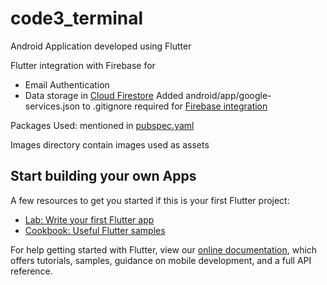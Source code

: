 # code3_terminal

Android Application developed using Flutter

Flutter integration with Firebase for
* Email Authentication
* Data storage in [Cloud Firestore](https://firebase.google.com/docs/firestore)
Added android/app/google-services.json to .gitignore required for [Firebase integration](https://firebase.google.com/docs/android/setup)

Packages Used: mentioned in [pubspec.yaml](pubspec.yaml)

Images directory contain images used as assets

## Start building your own Apps

A few resources to get you started if this is your first Flutter project:

- [Lab: Write your first Flutter app](https://flutter.dev/docs/get-started/codelab)
- [Cookbook: Useful Flutter samples](https://flutter.dev/docs/cookbook)

For help getting started with Flutter, view our
[online documentation](https://flutter.dev/docs), which offers tutorials,
samples, guidance on mobile development, and a full API reference.
